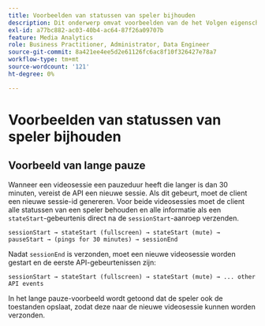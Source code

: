 ```yaml
---
title: Voorbeelden van statussen van speler bijhouden
description: Dit onderwerp omvat voorbeelden van de het Volgen eigenschap van de Staat van de Speler.
exl-id: a77bc882-ac03-40b4-ac64-87f26a09707b
feature: Media Analytics
role: Business Practitioner, Administrator, Data Engineer
source-git-commit: 8a421ee4ee5d2e61126fc6ac8f10f326427e78a7
workflow-type: tm+mt
source-wordcount: '121'
ht-degree: 0%

---
```


# Voorbeelden van statussen van speler bijhouden


## Voorbeeld van lange pauze

Wanneer een videosessie een pauzeduur heeft die langer is dan 30 minuten, vereist de API een nieuwe sessie. Als dit gebeurt, moet de client een nieuwe sessie-id genereren. Voor beide videosessies moet de client alle statussen van een speler behouden en alle informatie als een `stateStart`-gebeurtenis direct na de `sessionStart`-aanroep verzenden.

`sessionStart → stateStart (fullscreen) → stateStart (mute) → pauseStart → (pings for 30 minutes) → sessionEnd`

Nadat `sessionEnd` is verzonden, moet een nieuwe videosessie worden gestart en de eerste API-gebeurtenissen zijn:

`sessionStart → stateStart (fullscreen) → stateStart (mute) → ... other API events`

In het lange pauze-voorbeeld wordt getoond dat de speler ook de toestanden opslaat, zodat deze naar de nieuwe videosessie kunnen worden verzonden.
